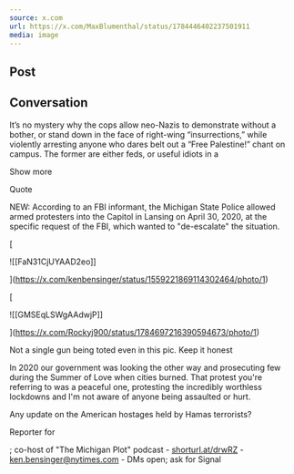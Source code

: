 ```yaml
---
source: x.com
url: https://x.com/MaxBlumenthal/status/1784446402237501911
media: image
---
```


## Post

## Conversation

It’s no mystery why the cops allow neo-Nazis to demonstrate without a bother, or stand down in the face of right-wing “insurrections,” while violently arresting anyone who dares belt out a “Free Palestine!” chant on campus. The former are either feds, or useful idiots in a

Show more

Quote

NEW: According to an FBI informant, the Michigan State Police allowed armed protesters into the Capitol in Lansing on April 30, 2020, at the specific request of the FBI, which wanted to "de-escalate" the situation.

[

![[FaN31CjUYAAD2eo]]



](https://x.com/kenbensinger/status/1559221869114302464/photo/1)



[

![[GMSEqLSWgAAdwjP]]



](https://x.com/Rockyj900/status/1784697216390594673/photo/1)

Not a single gun being toted even in this pic. Keep it honest

In 2020 our government was looking the other way and prosecuting few during the Summer of Love when cities burned. That protest you're referring to was a peaceful one, protesting the incredibly worthless lockdowns and I'm not aware of anyone being assaulted or hurt.

Any update on the American hostages held by Hamas terrorists?

Reporter for

; co-host of "The Michigan Plot" podcast - [shorturl.at/drwRZ](https://t.co/IPZRMwNYoU) - ken.bensinger@nytimes.com - DMs open; ask for Signal


